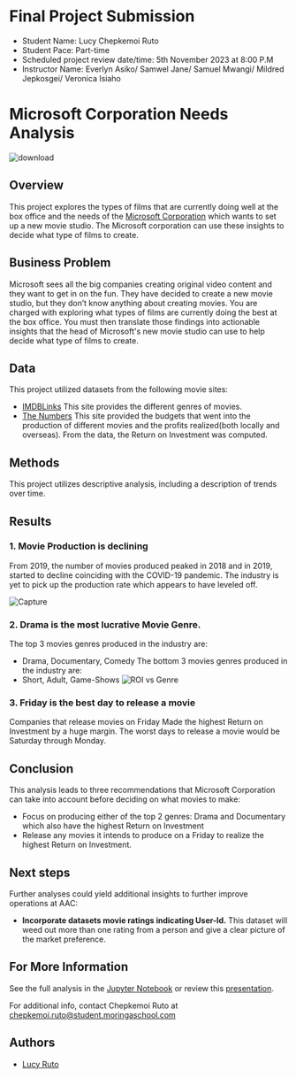 
# Final Project Submission

* Student Name: Lucy Chepkemoi Ruto
* Student Pace: Part-time
* Scheduled project review date/time: 5th November 2023 at 8:00 P.M
* Instructor Name: Everlyn Asiko/ Samwel Jane/ Samuel Mwangi/ Mildred Jepkosgei/ Veronica Isiaho


# Microsoft Corporation Needs Analysis
![download](https://github.com/LCR2022/dsc-phase-1-project/assets/99391873/17753733-f5f2-4cff-b67b-f91b8cb10818)
## Overview
This project explores the types of films that are currently doing well at the box office and  the needs of the [Microsoft Corporation](https://www.microsoft.com/) which wants to set up a new movie studio. The Microsoft corporation can use these insights to decide what type of films to create.

## Business Problem
Microsoft sees all the big companies creating original video content and they want to get in on the fun. They have decided to create a new movie studio, but they don’t know anything about creating movies. You are charged with exploring what types of films are currently doing the best at the box office. You must then translate those findings into actionable insights that the head of Microsoft's new movie studio can use to help decide what type of films to create.

## Data
This project utilized datasets from the following movie sites:
* [IMDBLinks](https://www.imdb.com/)
This site provides the different genres of movies.
* [The Numbers](https://www.the-numbers.com/)
This site provided the budgets that went into the production of different movies and the profits realized(both locally and overseas). From the data, the Return on Investment was computed.

## Methods
This project utilizes descriptive analysis, including a description of trends over time.

## Results
### 1. Movie Production is declining
From 2019, the number of movies produced peaked in 2018 and in 2019, started to decline coinciding with the COVID-19 pandemic. The industry is yet to pick up the production rate which appears to have leveled off.

![Capture](https://github.com/LCR2022/dsc-phase-1-project/assets/99391873/bcda43f4-68e7-4a13-9011-ab94a7fa9a96)

### 2. Drama is the most lucrative Movie Genre.
The top 3 movies genres produced in the industry are:
* Drama, Documentary, Comedy 
The bottom 3 movies genres produced in the industry are:
* Short, Adult, Game-Shows
![ROI vs Genre](https://github.com/LCR2022/dsc-phase-1-project/assets/99391873/d2068746-ff5e-4908-8317-f39a5da34bb9)
### 3. Friday is the best day to release a movie

Companies that release movies on Friday Made the highest Return on Investment by a huge margin. The worst days to release a movie would be Saturday through Monday.

## Conclusion
This analysis leads to three recommendations that Microsoft Corporation can take into account before deciding on what movies to make:

* Focus on producing either of the top 2 genres: Drama and Documentary which also have the highest Return on Investment
* Release any movies it intends to produce on a Friday to realize the highest Return on Investment.

## Next steps
Further analyses could yield additional insights to further improve operations at AAC:

* **Incorporate datasets movie ratings indicating User-Id.** This dataset will weed out more than one rating from a person and give a clear picture of the market preference.

## For More Information
See the full analysis in the [Jupyter Notebook](./Microsoft-needs-analysis.ipynb) or review this [presentation](./Microsoft_Needs_Presentation.pdf).

For additional info, contact Chepkemoi Ruto at [chepkemoi.ruto@student.moringaschool.com](mailto:chepkemoi.ruto@student.moringaschool.com)


## Authors

- [Lucy Ruto](https://github.com/LCR2022)

